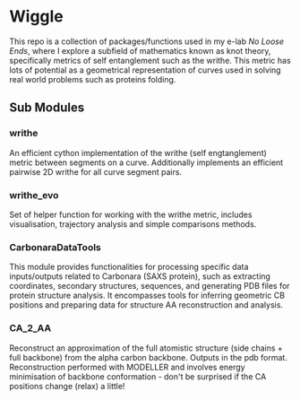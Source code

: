 # Wiggle

This repo is a collection of packages/functions used in my e-lab _No Loose Ends_, where I explore a subfield of mathematics known as knot theory, specifically metrics of self entanglement such as the writhe. This metric has lots of potential as a geometrical representation of curves used in solving real world problems such as proteins folding.

## Sub Modules

### writhe
An efficient cython implementation of the writhe (self engtanglement) metric between segments on a curve.
Additionally implements an efficient pairwise 2D writhe for all curve segment pairs.

### writhe_evo
Set of helper function for working with the writhe metric, includes visualisation, trajectory analysis and simple comparisons methods.

### CarbonaraDataTools
This module provides functionalities for processing specific data inputs/outputs related
to Carbonara (SAXS protein), such as extracting coordinates, secondary structures, sequences, and
generating PDB files for protein structure analysis. It encompasses tools for inferring
geometric CB positions and preparing data for structure AA reconstruction and analysis.

### CA_2_AA
Reconstruct an approximation of the full atomistic structure (side chains + full backbone) from the alpha carbon backbone. Outputs in the pdb format. Reconstruction performed with MODELLER and involves energy minimisation of backbone conformation - don't be surprised if the CA positions change (relax) a little! 
